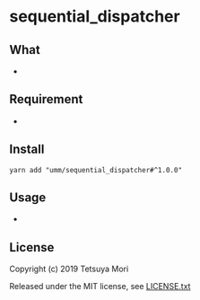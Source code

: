 # sequential_dispatcher

## What

* 

## Requirement

* 

## Install

```shell
yarn add "umm/sequential_dispatcher#^1.0.0"
```

## Usage

* 

## License

Copyright (c) 2019 Tetsuya Mori

Released under the MIT license, see [LICENSE.txt](LICENSE.txt)

